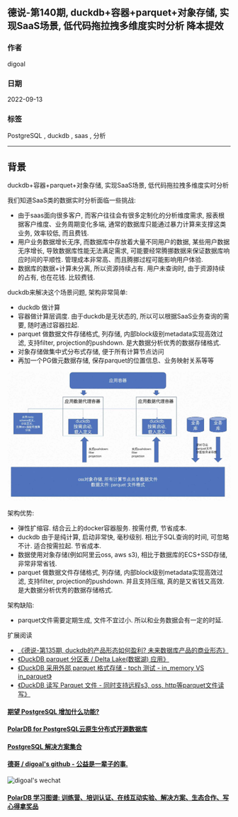 ## 德说-第140期, duckdb+容器+parquet+对象存储, 实现SaaS场景, 低代码拖拉拽多维度实时分析 降本提效  
                                          
### 作者                                          
digoal                             
                                          
### 日期                                          
2022-09-13                                          
                                          
### 标签                                          
PostgreSQL , duckdb , saas , 分析             
                              
----                                          
                                          
## 背景     
duckdb+容器+parquet+对象存储, 实现SaaS场景, 低代码拖拉拽多维度实时分析  
  
我们知道SaaS类的数据实时分析面临一些挑战:  
- 由于saas面向很多客户, 而客户往往会有很多定制化的分析维度需求, 报表根据客户维度、业务周期变化多端, 通常的数据库只能通过暴力计算来支撑这类业务, 效率较低, 而且费钱. 
- 用户业务数据增长无序, 而数据库中存放着大量不同用户的数据, 某些用户数据无序增长, 导致数据库性能无法满足需求, 可能要经常腾挪数据来保证数据库响应时间的平顺性. 管理成本非常高、而且腾挪过程可能影响用户体验. 
- 数据库的数据+计算未分离, 所以资源持续占有. 用户未查询时, 由于资源持续的占有, 也在花钱. 比较费钱.    
  
duckdb来解决这个场景问题, 架构非常简单:    
- duckdb 做计算    
- 容器做计算层调度. 由于duckdb是无状态的, 所以可以根据SaaS业务查询的需要, 随时通过容器拉起.       
- parquet 做数据文件存储格式, 列存储, 内部block级别metadata实现高效过滤, 支持filter, projection的pushdown. 是大数据分析优秀的数据存储格式.  
- 对象存储做集中式分布式存储, 便于所有计算节点访问    
- 再加一个PG做元数据存储, 保存parquet的位置信息、业务映射关系等等    
  
![pic](20220913_02_pic_001.jpg)  
  
架构优势:  
- 弹性扩缩容. 结合云上的docker容器服务. 按需付费, 节省成本.   
- duckdb 由于是纯计算, 启动非常快, 毫秒级别. 相比于SQL查询的时间, 可忽略不计.  适合按需拉起.  节省成本.   
- 数据使用对象存储(例如阿里云oss, aws s3), 相比于数据库的ECS+SSD存储, 非常非常省钱.   
- parquet 做数据文件存储格式, 列存储, 内部block级别metadata实现高效过滤, 支持filter, projection的pushdown. 并且支持压缩, 真的是又省钱又高效.  是大数据分析优秀的数据存储格式.   
  
架构缺陷:  
- parquet文件需要定期生成, 文件不宜过小.  所以和业务数据会有一定的时延.  
  
扩展阅读  
- [《德说-第135期, duckdb的产品形态如何盈利? 未来数据库产品的商业形态》](../202209/20220909_02.md)    
- [《DuckDB parquet 分区表 / Delta Lake(数据湖) 应用》](../202209/20220905_01.md)    
- [《DuckDB 采用外部 parquet 格式存储 - tpch 测试 - in_memory VS in_parquet》](../202209/20220901_05.md)    
- [《DuckDB 读写 Parquet 文件 - 同时支持远程s3, oss, http等parquet文件读写》](../202209/20220901_01.md)    
  
  
  
#### [期望 PostgreSQL 增加什么功能?](https://github.com/digoal/blog/issues/76 "269ac3d1c492e938c0191101c7238216")
  
  
#### [PolarDB for PostgreSQL云原生分布式开源数据库](https://github.com/ApsaraDB/PolarDB-for-PostgreSQL "57258f76c37864c6e6d23383d05714ea")
  
  
#### [PostgreSQL 解决方案集合](https://yq.aliyun.com/topic/118 "40cff096e9ed7122c512b35d8561d9c8")
  
  
#### [德哥 / digoal's github - 公益是一辈子的事.](https://github.com/digoal/blog/blob/master/README.md "22709685feb7cab07d30f30387f0a9ae")
  
  
![digoal's wechat](../pic/digoal_weixin.jpg "f7ad92eeba24523fd47a6e1a0e691b59")
  
  
#### [PolarDB 学习图谱: 训练营、培训认证、在线互动实验、解决方案、生态合作、写心得拿奖品](https://www.aliyun.com/database/openpolardb/activity "8642f60e04ed0c814bf9cb9677976bd4")
  
